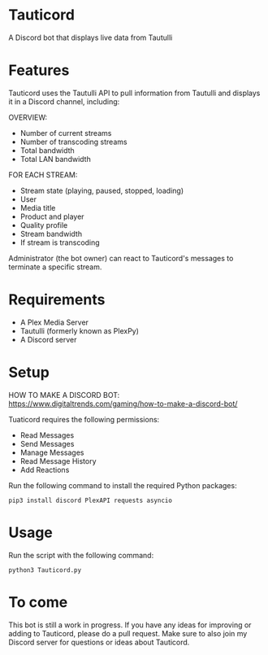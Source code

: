 # Tauticord
A Discord bot that displays live data from Tautulli

# Features
Tauticord uses the Tautulli API to pull information from Tautulli and displays it in a Discord channel, including:

OVERVIEW:
- Number of current streams
- Number of transcoding streams
- Total bandwidth
- Total LAN bandwidth

FOR EACH STREAM:
- Stream state (playing, paused, stopped, loading)
- User
- Media title
- Product and player
- Quality profile
- Stream bandwidth
- If stream is transcoding

Administrator (the bot owner) can react to Tauticord's messages to terminate a specific stream.

# Requirements
- A Plex Media Server
- Tautulli (formerly known as PlexPy)
- A Discord server

# Setup
HOW TO MAKE A DISCORD BOT: https://www.digitaltrends.com/gaming/how-to-make-a-discord-bot/

Tuaticord requires the following permissions:
- Read Messages
- Send Messages
- Manage Messages
- Read Message History
- Add Reactions

Run the following command to install the required Python packages:

	pip3 install discord PlexAPI requests asyncio

# Usage
Run the script with the following command:

	python3 Tauticord.py

# To come
This bot is still a work in progress. If you have any ideas for improving or adding to Tauticord, please do a pull request. Make sure to also join my Discord server for questions or ideas about Tauticord.

<div align="center">
	<p>
		<a href="https://discord.gg/Q4YbQt"><img src="https://discordapp.com/api/guilds/376697605029101569/widget.png?style=banner2" alt="" /></a>
	</p>
</div>
